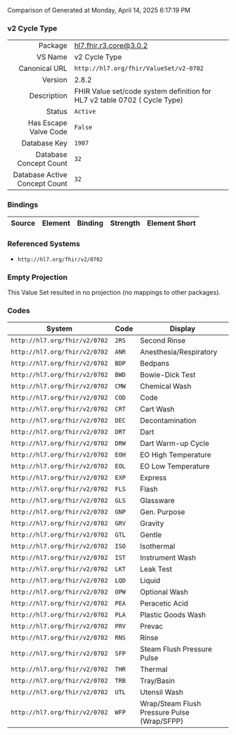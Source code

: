 Comparison of 
Generated at Monday, April 14, 2025 6:17:19 PM

### v2 Cycle Type

|      |     |
| ---: | --- |
| Package | hl7.fhir.r3.core@3.0.2 |
| VS Name | v2 Cycle Type |
| Canonical URL | `http://hl7.org/fhir/ValueSet/v2-0702` |
| Version | 2.8.2 |
| Description | FHIR Value set/code system definition for HL7 v2 table 0702 ( Cycle Type) |
| Status | `Active` |
| Has Escape Valve Code | `False` |
| Database Key | `1907` |
| Database Concept Count | `32` |
| Database Active Concept Count | `32` |
### Bindings

| Source | Element | Binding | Strength | Element Short |
| ------ | ------- | ------- | -------- | ------------- |

### Referenced Systems

* `http://hl7.org/fhir/v2/0702`
### Empty Projection

This Value Set resulted in no projection (no mappings to other packages).

### Codes

| System | Code | Display |
| ------ | ---- | ------- |
| `http://hl7.org/fhir/v2/0702` | `2RS` | Second Rinse |
| `http://hl7.org/fhir/v2/0702` | `ANR` | Anesthesia/Respiratory |
| `http://hl7.org/fhir/v2/0702` | `BDP` | Bedpans |
| `http://hl7.org/fhir/v2/0702` | `BWD` | Bowie-Dick Test |
| `http://hl7.org/fhir/v2/0702` | `CMW` | Chemical Wash |
| `http://hl7.org/fhir/v2/0702` | `COD` | Code |
| `http://hl7.org/fhir/v2/0702` | `CRT` | Cart Wash |
| `http://hl7.org/fhir/v2/0702` | `DEC` | Decontamination |
| `http://hl7.org/fhir/v2/0702` | `DRT` | Dart |
| `http://hl7.org/fhir/v2/0702` | `DRW` | Dart Warm-up Cycle |
| `http://hl7.org/fhir/v2/0702` | `EOH` | EO High Temperature |
| `http://hl7.org/fhir/v2/0702` | `EOL` | EO Low Temperature |
| `http://hl7.org/fhir/v2/0702` | `EXP` | Express |
| `http://hl7.org/fhir/v2/0702` | `FLS` | Flash |
| `http://hl7.org/fhir/v2/0702` | `GLS` | Glassware |
| `http://hl7.org/fhir/v2/0702` | `GNP` | Gen. Purpose |
| `http://hl7.org/fhir/v2/0702` | `GRV` | Gravity |
| `http://hl7.org/fhir/v2/0702` | `GTL` | Gentle |
| `http://hl7.org/fhir/v2/0702` | `ISO` | Isothermal |
| `http://hl7.org/fhir/v2/0702` | `IST` | Instrument Wash |
| `http://hl7.org/fhir/v2/0702` | `LKT` | Leak Test |
| `http://hl7.org/fhir/v2/0702` | `LQD` | Liquid |
| `http://hl7.org/fhir/v2/0702` | `OPW` | Optional Wash |
| `http://hl7.org/fhir/v2/0702` | `PEA` | Peracetic Acid |
| `http://hl7.org/fhir/v2/0702` | `PLA` | Plastic Goods Wash |
| `http://hl7.org/fhir/v2/0702` | `PRV` | Prevac |
| `http://hl7.org/fhir/v2/0702` | `RNS` | Rinse |
| `http://hl7.org/fhir/v2/0702` | `SFP` | Steam Flush Pressure Pulse |
| `http://hl7.org/fhir/v2/0702` | `THR` | Thermal |
| `http://hl7.org/fhir/v2/0702` | `TRB` | Tray/Basin |
| `http://hl7.org/fhir/v2/0702` | `UTL` | Utensil Wash |
| `http://hl7.org/fhir/v2/0702` | `WFP` | Wrap/Steam Flush Pressure Pulse (Wrap/SFPP) |
